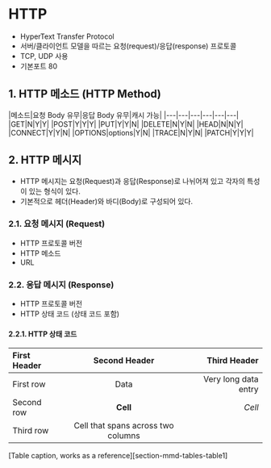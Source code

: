 # HTTP
- HyperText Transfer Protocol
- 서버/클라이언트 모델을 따르는 요청(request)/응답(response) 프로토콜
- TCP, UDP 사용
- 기본포트 80

## 1. HTTP 메소드 (HTTP Method)
|메소드|요청 Body 유무|응답 Body 유무|캐시 가능|
|---|---|---|---|---|---|
|GET|N|Y|Y|
|POST|Y|Y|Y|
|PUT|Y|Y|N|
|DELETE|N|Y|N|
|HEAD|N|N|Y|
|CONNECT|Y|Y|N|
|OPTIONS|options|Y|N|
|TRACE|N|Y|N|
|PATCH|Y|Y|Y|

## 2. HTTP 메시지
- HTTP 메시지는 요청(Request)과 응답(Response)로 나뉘어져 있고 각자의 특성이 있는 형식이 있다.
- 기본적으로 헤더(Header)와 바디(Body)로 구성되어 있다.

### 2.1. 요청 메시지 (Request)
- HTTP 프로토콜 버전
- HTTP 메소드
- URL

### 2.2. 응답 메시지 (Response)
- HTTP 프로토콜 버전
- HTTP 상태 코드 (상태 코드 포함)

#### 2.2.1. HTTP 상태 코드
| First Header  | Second Header | Third Header         |
| :------------ | :-----------: | -------------------: |
| First row     | Data          | Very long data entry |
| Second row    | **Cell**      | *Cell*               |
| Third row     | Cell that spans across two columns  ||
[Table caption, works as a reference][section-mmd-tables-table1]
